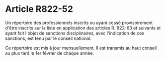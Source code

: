 # Article R822-52

<p>Un répertoire des professionnels inscrits ou ayant cessé provisoirement d'être inscrits sur la liste en application des articles R. 822-63 et suivants et ayant fait l'objet de sanctions disciplinaires, avec l'indication de ces sanctions, est tenu par le conseil national.</p><p>Ce répertoire est mis à jour mensuellement. Il est transmis au haut conseil au plus tard le 1er février de chaque année.</p>